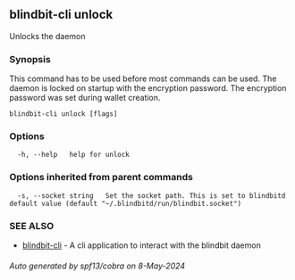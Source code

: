 ## blindbit-cli unlock

Unlocks the daemon

### Synopsis

This command has to be used before most commands can be used. The daemon is locked on startup with the encryption password. 
The encryption password was set during wallet creation.  


```
blindbit-cli unlock [flags]
```

### Options

```
  -h, --help   help for unlock
```

### Options inherited from parent commands

```
  -s, --socket string   Set the socket path. This is set to blindbitd default value (default "~/.blindbitd/run/blindbit.socket")
```

### SEE ALSO

* [blindbit-cli](blindbit-cli.md)	 - A cli application to interact with the blindbit daemon

###### Auto generated by spf13/cobra on 8-May-2024
